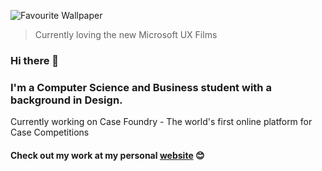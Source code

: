 ![Favourite Wallpaper](https://justinzhang.imfast.io/MS2.jpg)
> Currently loving the new Microsoft UX Films

### Hi there 👋

### I'm a Computer Science and Business student with a background in Design. 
Currently working on Case Foundry - The world's first online platform for Case Competitions

#### Check out my work at my personal [website](https://justinzhang.ca/) 😊
